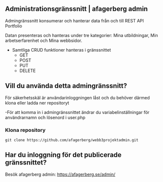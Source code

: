 ## Administrationsgränssnitt | afagerberg admin

Admingränssnitt konsumerar och hanterar data från och till REST API Portfolio

Datan presenteras och hanteras under tre kategorier: Mina utbildningar, Min arbetserfarenhet och Mina webbsidor. 

* Samtliga CRUD funktioner hanteras i gränssnittet
    - GET
    - POST
    - PUT
    - DELETE


## Vill du använda detta admingränssnitt?
För säkerhetsskäl är användarinloggningen låst och du behöver därmed klona eller ladda ner repositoryt

-För att komma in i admingränssnittet ändrar du variabelinställningar för användrarnamn och lösenord i user.php 

### Klona repository
`git clone https://github.com/afagerberg/webb3projektadmin.git`

## Har du inloggning för det publicerade gränssnittet?
Besök afagerberg admin: https://afagerberg.se/admin/ 